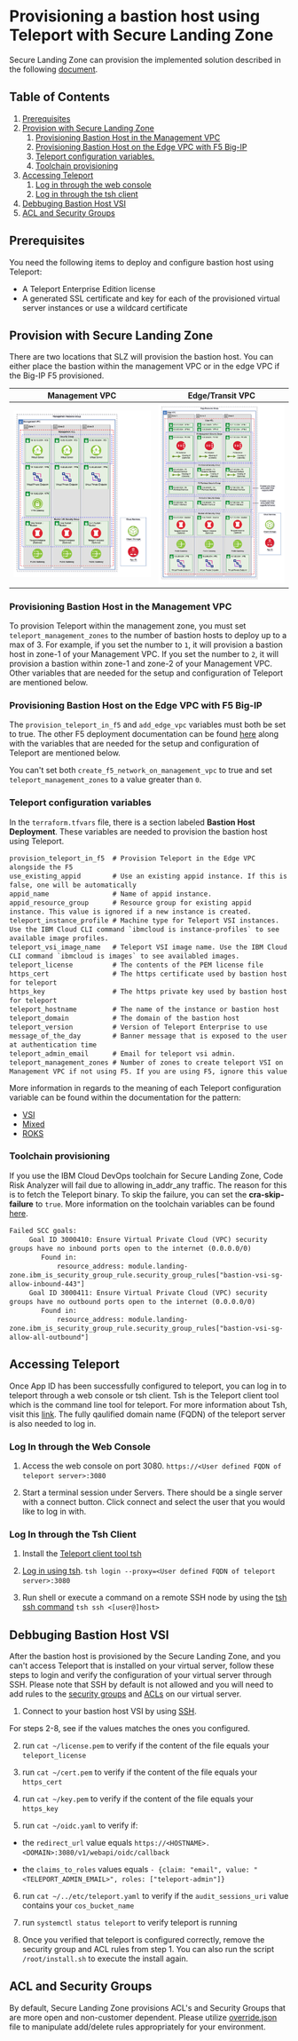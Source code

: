# Provisioning a bastion host using Teleport with Secure Landing Zone

Secure Landing Zone can provision the implemented solution described in the following [document](https://cloud.ibm.com/docs/allowlist/framework-financial-services?topic=framework-financial-services-vpc-architecture-connectivity-bastion-tutorial-teleport).

## Table of Contents

1. [Prerequisites](#prerequisites)
2. [Provision with Secure Landing Zone](#provision-with-secure-landing-zone)
   1. [Provisioning Bastion Host in the Management VPC](#provisioning-bastion-host-in-the-management-vpc)
   2. [Provisioning Bastion Host on the Edge VPC with F5 Big-IP](#provisioning-bastion-host-on-the-edge-vpc-with-f5-big-ip)
   3. [Teleport configuration variables.](#teleport-configuration-variables)
   4. [Toolchain provisioning](#toolchain-provisioning)
3. [Accessing Teleport](#accessing-teleport)
   1. [Log in through the web console](#log-in-through-the-web-console)
   2. [Log in through the tsh client](#log-in-through-the-tsh-client)
4. [Debbuging Bastion Host VSI](#debbuging-bastion-host-vsi)
5. [ACL and Security Groups](#acl-and-security-groups)

## Prerequisites

You need the following items to deploy and configure bastion host using Teleport:

- A Teleport Enterprise Edition license
- A generated SSL certificate and key for each of the provisioned virtual server instances or use a wildcard certificate

## Provision with Secure Landing Zone

There are two locations that SLZ will provision the bastion host.  You can either place the bastion within the management VPC or in the edge VPC if the Big-IP F5 provisioned.

| Management VPC                                     | Edge/Transit VPC              | 
| ---------------------------------------------------| ----------------------------- | 
| ![management](../images/management-teleport.png)   | ![edge](../images/edge-f5.png)| 

### Provisioning Bastion Host in the Management VPC

To provision Teleport within the management zone, you must set `teleport_management_zones` to the number of bastion hosts to deploy up to a max of 3.  For example, if you set the number to `1`, it will provision a bastion host in zone-1 of your Management VPC.  If you set the number to `2`, it will provision a bastion within zone-1 and zone-2 of your Management VPC.  Other variables that are needed for the setup and configuration of Teleport are mentioned below.

### Provisioning Bastion Host on the Edge VPC with F5 Big-IP 

The `provision_teleport_in_f5` and `add_edge_vpc` variables must both be set to true. The other F5 deployment documentation can be found [here](../f5-big-ip/f5-big-ip.md) along with the variables that are needed for the setup and configuration of Teleport are mentioned below.

You can't set both `create_f5_network_on_management_vpc` to true and set `teleport_management_zones` to a value greater than `0`.

### Teleport configuration variables 

In the `terraform.tfvars` file, there is a section labeled **Bastion Host Deployment**.  These variables are needed to provision the bastion host using Teleport. 

```
provision_teleport_in_f5  # Provision Teleport in the Edge VPC alongside the F5
use_existing_appid        # Use an existing appid instance. If this is false, one will be automatically
appid_name                # Name of appid instance.
appid_resource_group      # Resource group for existing appid instance. This value is ignored if a new instance is created.
teleport_instance_profile # Machine type for Teleport VSI instances. Use the IBM Cloud CLI command `ibmcloud is instance-profiles` to see available image profiles.
teleport_vsi_image_name   # Teleport VSI image name. Use the IBM Cloud CLI command `ibmcloud is images` to see availabled images.
teleport_license          # The contents of the PEM license file
https_cert                # The https certificate used by bastion host for teleport
https_key                 # The https private key used by bastion host for teleport
teleport_hostname         # The name of the instance or bastion host
teleport_domain           # The domain of the bastion host
teleport_version          # Version of Teleport Enterprise to use
message_of_the_day        # Banner message that is exposed to the user at authentication time
teleport_admin_email      # Email for teleport vsi admin.
teleport_management_zones # Number of zones to create teleport VSI on Management VPC if not using F5. If you are using F5, ignore this value 
```

More information in regards to the meaning of each Teleport configuration variable can be found within the documentation for the pattern:

- [VSI](../../patterns/vsi/README.md#module-variables)
- [Mixed](../../patterns/mixed/README.md#module-variables)
- [ROKS](../../patterns/roks/README.md#module-variables)


### Toolchain provisioning

If you use the IBM Cloud DevOps toolchain for Secure Landing Zone, Code Risk Analyzer will fail due to allowing in_addr_any traffic.  The reason for this is to fetch the Teleport binary.  To skip the failure, you can set the **cra-skip-failure** to `true`.  More information on the toolchain variables can be found [here](../toolchain/toolchain.md).

```
Failed SCC goals:
	 Goal ID 3000410: Ensure Virtual Private Cloud (VPC) security groups have no inbound ports open to the internet (0.0.0.0/0)
		Found in:
			resource_address: module.landing-zone.ibm_is_security_group_rule.security_group_rules["bastion-vsi-sg-allow-inbound-443"]
	 Goal ID 3000411: Ensure Virtual Private Cloud (VPC) security groups have no outbound ports open to the internet (0.0.0.0/0)
		Found in:
			resource_address: module.landing-zone.ibm_is_security_group_rule.security_group_rules["bastion-vsi-sg-allow-all-outbound"]
```

## Accessing Teleport

Once App ID has been successfully configured to teleport, you can log in to teleport through a web console or tsh client. Tsh is the Teleport client tool which is the command line tool for teleport. For more information about Tsh, visit this [link](https://goteleport.com/docs/server-access/guides/tsh/#installing-tsh). The fully qaulified domain name (FQDN) of the teleport server is also needed to log in.

### Log In through the Web Console

1. Access the web console on port 3080. ```https://<User defined FQDN of teleport server>:3080```

2. Start a terminal session under Servers. There should be a single server with a connect button. Click connect and select the user that you would like to log in with.  

### Log In through the Tsh Client

1. Install the [Teleport client tool tsh](https://goteleport.com/docs/server-access/guides/tsh/#installing-tsh)

2. [Log in using tsh](https://goteleport.com/docs/server-access/guides/tsh/#logging-in). ```tsh login --proxy=<User defined FQDN of teleport server>:3080```

3. Run shell or execute a command on a remote SSH node by using the [tsh ssh command](https://goteleport.com/docs/setup/reference/cli/#tsh-ssh) ```tsh ssh <[user@]host>```

## Debbuging Bastion Host VSI

After the bastion host is provisioned by the Secure Landing Zone, and you can't access Teleport that is installed on your virtual server, follow these steps to login and verify the configuration of your virtual server through SSH.  Please note that SSH by default is not allowed and you will need to add rules to the [security groups](https://cloud.ibm.com/vpc-ext/network/securityGroups) and [ACLs](https://cloud.ibm.com/vpc-ext/network/acl) on our virtual server.

1. Connect to your bastion host VSI by using [SSH](https://cloud.ibm.com/docs/vpc?topic=vpc-vsi_is_connecting_linux).

For steps 2-8, see if the values matches the ones you configured.

2. run ```cat ~/license.pem``` to verify if the content of the file equals your ```teleport_license```

3. run ```cat ~/cert.pem``` to verify if the content of the file equals your ```https_cert```

4. run ```cat ~/key.pem``` to verify if the content of the file equals your ```https_key```

5. run ```cat ~/oidc.yaml``` to verify if:
- the ```redirect_url``` value equals ```https://<HOSTNAME>.<DOMAIN>:3080/v1/webapi/oidc/callback```

- the ```claims_to_roles``` values equals  ```- {claim: "email", value: "<TELEPORT_ADMIN_EMAIL>", roles: ["teleport-admin"]}```

6. run ```cat ~/../etc/teleport.yaml``` to verify if the ```audit_sessions_uri``` value contains your ```cos_bucket_name```

7. run ```systemctl status teleport``` to verify teleport is running

8. Once you verified that teleport is configured correctly, remove the security group and ACL rules from step 1. You can also run the script `/root/install.sh` to execute the install again.

## ACL and Security Groups

By default, Secure Landing Zone provisions ACL's and Security Groups that are more open and non-customer dependent.  Please utilize [override.json](../../README.md#using-overridejson) file to manipulate add/delete rules appropriately for your environment.
